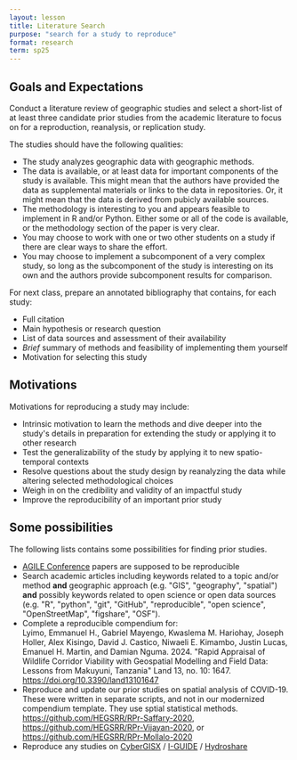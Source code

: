 ```yaml
---
layout: lesson
title: Literature Search
purpose: "search for a study to reproduce"
format: research
term: sp25
---
```


## Goals and Expectations

Conduct a literature review of geographic studies and select a short-list of at least three candidate prior studies from the academic literature to focus on for a reproduction, reanalysis, or replication study.

The studies should have the following qualities:

- The study analyzes geographic data with geographic methods.
- The data is available, or at least data for important components of the study is available. This might mean that the authors have provided the data as supplemental materials or links to the data in repositories. Or, it might mean that the data is derived from pubicly available sources.
- The methodology is interesting to you and appears feasible to implement in R and/or Python. Either some or all of the code is available, or the methodology section of the paper is very clear.
- You may choose to work with one or two other students on a study if there are clear ways to share the effort.
- You may choose to implement a subcomponent of a very complex study, so long as the subcomponent of the study is interesting on its own and the authors provide subcomponent results for comparison.

For next class, prepare an annotated bibliography that contains, for each study:

- Full citation
- Main hypothesis or research question
- List of data sources and assessment of their availability
- *Brief* summary of methods and feasibility of implementing them yourself
- Motivation for selecting this study

## Motivations

Motivations for reproducing a study may include:

- Intrinsic motivation to learn the methods and dive deeper into the study's details in preparation for extending the study or applying it to other research
- Test the generalizability of the study by applying it to new spatio-temporal contexts
- Resolve questions about the study design by reanalyzing the data while altering selected methodological choices
- Weigh in on the credibility and validity of an impactful study
- Improve the reproducibility of an important prior study

## Some possibilities

The following lists contains some possibilities for finding prior studies.

- [AGILE Conference](https://agile-gi.eu/conferences/full-paper-publications) papers are supposed to be reproducible
- Search academic articles including keywords related to a topic and/or method **and** geographic approach (e.g. "GIS", "geography", "spatial") **and** possibly keywords related to open science or open data sources (e.g. "R", "python", "git", "GitHub", "reproducible", "open science", "OpenStreetMap", "figshare", "OSF"). 
- Complete a reproducible compendium for:  
Lyimo, Emmanuel H., Gabriel Mayengo, Kwaslema M. Hariohay, Joseph Holler, Alex Kisingo, David J. Castico, Niwaeli E. Kimambo, Justin Lucas, Emanuel H. Martin, and Damian Nguma. 2024. "Rapid Appraisal of Wildlife Corridor Viability with Geospatial Modelling and Field Data: Lessons from Makuyuni, Tanzania" Land 13, no. 10: 1647. https://doi.org/10.3390/land13101647  
- Reproduce and update our prior studies on spatial analysis of COVID-19. These were written in separate scripts, and not in our modernized compendium template. They use sptial statistical methods. <https://github.com/HEGSRR/RPr-Saffary-2020>, <https://github.com/HEGSRR/RPr-Vijayan-2020>, or <https://github.com/HEGSRR/RPr-Mollalo-2020>
- Reproduce any studies on [CyberGISX](https://cybergisxhub.cigi.illinois.edu/notebooks/) / [I-GUIDE](https://iguide.illinois.edu/platform/) / [Hydroshare](https://www.hydroshare.org/) 